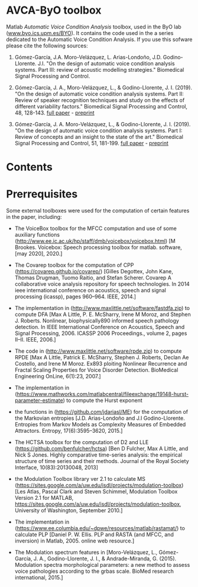 # AVCA-ByO toolbox

Matlab *Automatic Voice Condition Analysis* toolbox, used in the ByO lab (www.byo.ics.upm.es/BYO). 
It contains the code used in the a series dedicated to the Automatic Voice Condition Analysis. If you use this sofware please cite the following sources:

1. Gómez-García, J.A. Moro-Velázquez, L. Arias-Londoño, J.D. Godino-Llorente. J.I. "On the design of automatic voice condition analysis systems. Part III: review of acoustic modelling strategies." Biomedical Signal Processing and Control. 

2. Gómez-García, J. A., Moro-Velázquez, L., & Godino-Llorente, J. I. (2019). "On the design of automatic voice condition analysis systems. Part II: Review of speaker recognition techniques and study on the effects of different variability factors." Biomedical Signal Processing and Control, 48, 128-143. [full paper](https://doi.org/10.1016/j.bspc.2018.09.003) - [preprint](https://zenodo.org/record/2624815)

3. Gómez-García, J. A. Moro-Velázquez, L., & Godino-Llorente, J. I. (2019). "On the design of automatic voice condition analysis systems. Part I: Review of concepts and an insight to the state of the art." Biomedical Signal Processing and Control, 51, 181-199. [full paper](https://doi.org/10.1016/j.bspc.2018.12.024) - [preprint](https://zenodo.org/record/2624638)

# Contents

# Prerrequisites

Some external toolboxes were used for the computation of certain features in the paper, including:
- The VoiceBox toolbox for the MFCC computation and use of some auxiliary functions (http://www.ee.ic.ac.uk/hp/staff/dmb/voicebox/voicebox.html) [M Brookes. Voicebox: Speech processing toolbox for matlab. software,[may 2020], 2020.]

- The Covarep toolbox for the computation of CPP (https://covarep.github.io/covarep/) [Gilles Degottex, John Kane, Thomas Drugman, Tuomo Raitio, and Stefan Scherer. Covarep A collaborative voice analysis repository for speech technologies. In 2014 ieee international conference on acoustics, speech and signal processing (icassp), pages 960–964. IEEE, 2014.] 

- The implementation in (http://www.maxlittle.net/software/fastdfa.zip) to compute DFA [Max A Little, P. E. McSharry, Irene M Moroz, and Stephen J. Roberts. Nonlinear, biophysically890 informed speech pathology detection. In IEEE International Conference on Acoustics, Speech and Signal Processing, 2006. ICASSP 2006 Proceedings., volume 2, pages II–II. IEEE, 2006.]

- The code in (http://www.maxlittle.net/software/rpde.zip) to compute RPDE [Max A Little, Patrick E. McSharry, Stephen J. Roberts, Declan Ae Costello, and Irene M Moroz. Ex893 ploiting Nonlinear Recurrence and Fractal Scaling Properties for Voice Disorder Detection. BioMedical Engineering OnLine, 6(1):23, 2007.]

- The implementation in (https://www.mathworks.com/matlabcentral/fileexchange/19148-hurst-parameter-estimate) to compute the Hurst exponent

- the functions in (https://github.com/jdariasl/ME) for the computation of the Markovian entropies [J.D. Arias-Londoño and J.I Godino-Llorente. Entropies from Markov Models as Complexity Measures of Embedded Attractors. Entropy, 17(6):3595–3620, 2015.]

- The HCTSA toolbox for the computation of D2 and LLE (https://github.com/benfulcher/hctsa) [Ben D Fulcher, Max A Little, and Nick S Jones. Highly comparative time-series analysis: the empirical structure of time series and their methods. Journal of the Royal Society Interface, 10(83):20130048, 2013]
- the Modulation Toolbox library ver 2.1 to calculate MS (https://sites.google.com/a/uw.edu/isdl/projects/modulation-toolbox) [Les Atlas, Pascal Clark and Steven Schimmel, Modulation Toolbox Version 2.1 for MATLAB, https://sites.google.com/a/uw.edu/isdl/projects/modulation-toolbox, University of Washington, September 2010.]

- The implementation in (https://www.ee.columbia.edu/~dpwe/resources/matlab/rastamat/) to calculate PLP [Daniel P. W. Ellis. PLP and RASTA (and MFCC, and inversion) in Matlab, 2005. online web resource.]

- The Modulation spectrum features in [Moro-Velázquez, L., Gómez-García, J. A., Godino-Llorente, J. I., & Andrade-Miranda, G. (2015). Modulation spectra morphological parameters: a new method to assess voice pathologies according to the grbas scale. BioMed research international, 2015.]

<!--
[a] M Brookes. Voicebox: Speech processing toolbox for matlab. software,[may 2020], 2020.
[b] Gilles Degottex, John Kane, Thomas Drugman, Tuomo Raitio, and Stefan Scherer. Covarep A collaborative voice analysis repository for speech technologies. In 2014 ieee international conference on acoustics, speech and signal processing (icassp), pages 960–964. IEEE, 2014.
[c] Max A Little, P. E. McSharry, Irene M Moroz, and Stephen J. Roberts. Nonlinear, biophysically890 informed speech pathology detection. In IEEE International Conference on Acoustics, Speech and Signal Processing, 2006. ICASSP 2006 Proceedings., volume 2, pages II–II. IEEE, 2006.
[d] Max A Little, Patrick E. McSharry, Stephen J. Roberts, Declan Ae Costello, and Irene M Moroz. Ex893 ploiting Nonlinear Recurrence and Fractal Scaling Properties for Voice Disorder Detection. BioMedical Engineering OnLine, 6(1):23, 2007.
[e] J.D. Arias-Londoño and J.I Godino-Llorente. Entropies from Markov Models as Complexity Measures of Embedded Attractors. Entropy, 17(6):3595–3620, 2015.
[f] Ben D Fulcher, Max A Little, and Nick S Jones. Highly comparative time-series analysis: the empirical structure of time series and their methods. Journal of the Royal Society Interface, 10(83):20130048, 2013
[g] Les Atlas, Pascal Clark and Steven Schimmel, Modulation Toolbox Version 2.1 for MATLAB, https://sites.google.com/a/uw.edu/isdl/projects/modulation-toolbox, University of Washington, September 2010.
[h] Daniel P. W. Ellis. PLP and RASTA (and MFCC, and inversion) in Matlab, 2005. online web resource.
[i] Moro-Velázquez, L., Gómez-García, J. A., Godino-Llorente, J. I., & Andrade-Miranda, G. (2015). Modulation spectra morphological parameters: a new method to assess voice pathologies according to the grbas scale. BioMed research international, 2015. 
-->

